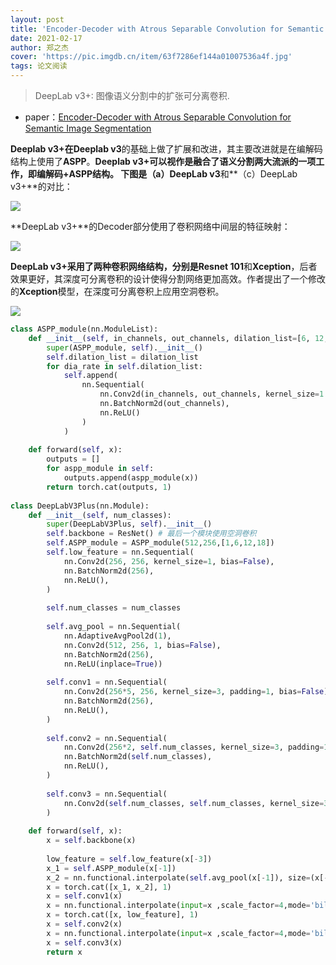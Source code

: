 ```yaml
---
layout: post
title: 'Encoder-Decoder with Atrous Separable Convolution for Semantic Image Segmentation'
date: 2021-02-17
author: 郑之杰
cover: 'https://pic.imgdb.cn/item/63f7286ef144a01007536a4f.jpg'
tags: 论文阅读
---
```


> DeepLab v3+: 图像语义分割中的扩张可分离卷积.

- paper：[Encoder-Decoder with Atrous Separable Convolution for Semantic Image Segmentation](https://arxiv.org/abs/1802.02611)

**Deeplab v3+**在**Deeplab v3**的基础上做了扩展和改进，其主要改进就是在编解码结构上使用了**ASPP**。**Deeplab v3+**可以视作是融合了语义分割两大流派的一项工作，即编解码+ASPP结构。
下图是**（a）DeepLab v3**和**（c）DeepLab v3+**的对比：

![](https://pic.downk.cc/item/5ebce009c2a9a83be5274019.jpg)

**DeepLab v3+**的Decoder部分使用了卷积网络中间层的特征映射：

![](https://pic.downk.cc/item/5ebce077c2a9a83be527a780.jpg)

**DeepLab v3+**采用了两种卷积网络结构，分别是**Resnet 101**和**Xception**，后者效果更好，其深度可分离卷积的设计使得分割网络更加高效。作者提出了一个修改的**Xception**模型，在深度可分离卷积上应用空洞卷积。

![](https://pic.imgdb.cn/item/63f72930f144a01007549279.jpg)

```python
class ASPP_module(nn.ModuleList):
    def __init__(self, in_channels, out_channels, dilation_list=[6, 12, 18, 24]):
        super(ASPP_module, self).__init__()
        self.dilation_list = dilation_list
        for dia_rate in self.dilation_list:
            self.append(
                nn.Sequential(
                    nn.Conv2d(in_channels, out_channels, kernel_size=1 if dia_rate==1 else 3, dilation=dia_rate, padding=0 if dia_rate==1 else dia_rate),
                    nn.BatchNorm2d(out_channels),
                    nn.ReLU()
                )
            )
            
    def forward(self, x):
        outputs = []
        for aspp_module in self:
            outputs.append(aspp_module(x))
        return torch.cat(outputs, 1)
 
class DeepLabV3Plus(nn.Module):
    def __init__(self, num_classes):
        super(DeepLabV3Plus, self).__init__()
        self.backbone = ResNet() # 最后一个模块使用空洞卷积
        self.ASPP_module = ASPP_module(512,256,[1,6,12,18])
        self.low_feature = nn.Sequential(
            nn.Conv2d(256, 256, kernel_size=1, bias=False),
            nn.BatchNorm2d(256),
            nn.ReLU(),
        )
        
        self.num_classes = num_classes
        
        self.avg_pool = nn.Sequential(
            nn.AdaptiveAvgPool2d(1),
            nn.Conv2d(512, 256, 1, bias=False),
            nn.BatchNorm2d(256),
            nn.ReLU(inplace=True))
        
        self.conv1 = nn.Sequential(
            nn.Conv2d(256*5, 256, kernel_size=3, padding=1, bias=False),
            nn.BatchNorm2d(256),
            nn.ReLU(),
        )
        
        self.conv2 = nn.Sequential(
            nn.Conv2d(256*2, self.num_classes, kernel_size=3, padding=1),
            nn.BatchNorm2d(self.num_classes),
            nn.ReLU(),
        )
        
        self.conv3 = nn.Sequential(
            nn.Conv2d(self.num_classes, self.num_classes, kernel_size=3, padding=1),
        )    
        
    def forward(self, x):
        x = self.backbone(x)
        
        low_feature = self.low_feature(x[-3])    
        x_1 = self.ASPP_module(x[-1])
        x_2 = nn.functional.interpolate(self.avg_pool(x[-1]), size=(x[-1].size(2), x[-1].size(3)), mode='bilinear', align_corners=True) 
        x = torch.cat([x_1, x_2], 1)
        x = self.conv1(x)
        x = nn.functional.interpolate(input=x ,scale_factor=4,mode='bilinear')
        x = torch.cat([x, low_feature], 1)
        x = self.conv2(x)
        x = nn.functional.interpolate(input=x ,scale_factor=4,mode='bilinear')
        x = self.conv3(x)
        return x
```